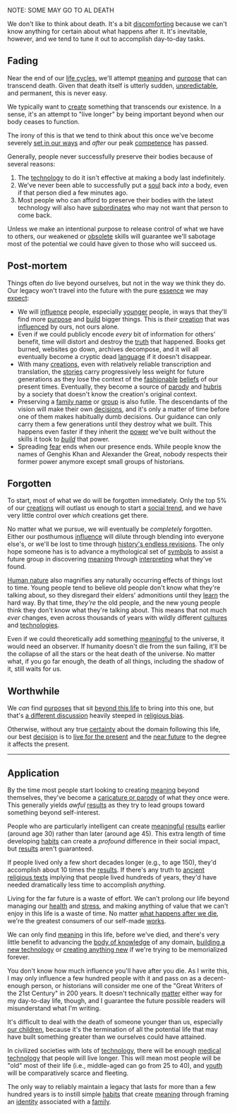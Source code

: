 
NOTE: SOME MAY GO TO AL DEATH

We don't like to think about death. It's a bit [discomforting](mind-feelings-fear.md) because we can't know anything for certain about what happens after it. It's inevitable, however, and we tend to tune it out to accomplish day-to-day tasks.

## Fading

Near the end of our [life cycles](maturity.md), we'll attempt [meaning](meaning.md) and [purpose](purpose.md) that can transcend death. Given that death itself is utterly sudden, [unpredictable](imagination.md), and permanent, this is never easy.

We typically want to [create](creations.md) something that transcends our existence. In a sense, it's an attempt to "live longer" by being important beyond when our body ceases to function.

The irony of this is that we tend to think about this once we've become severely [set in our ways](habits.md) and *after* our peak [competence](purpose.md) has passed.

Generally, people never successfully preserve their bodies because of several reasons:

1. The [technology](technology.md) to do it isn't effective at making a body last indefinitely.
2. We've never been able to successfully put a [soul](humanity.md) back *into* a body, even if that person died a few minutes ago.
3. Most people who can afford to preserve their bodies with the latest technology will also have [subordinates](groups-large.md) who may not want that person to come back.

Unless we make an intentional purpose to release control of what we have to others, our weakened or [obsolete](trends.md) skills will guarantee we'll sabotage most of the potential we could have given to those who will succeed us.

## Post-mortem

Things often *do* live beyond ourselves, but not in the way we think they do. Our legacy won't travel into the future with the pure [essence](humanity.md) we may [expect](imagination.md):

- We will [influence](influence.md) people, especially [younger](maturity.md) people, in ways that they'll find more [purpose](purpose.md) and [build](creations.md) bigger things. This is *their* [creation](creations.md) that was [influenced](influence.md) by ours, not ours alone.
- Even if we could publicly encode *every* bit of information for others' benefit, time will distort and destroy the [truth](reality.md) that happened. Books get burned, websites go down, archives decompose, and it will all eventually become a cryptic dead [language](language.md) if it doesn't disappear.
- With many [creations](creations.md), even with relatively reliable transcription and translation, the [stories](stories.md) carry progressively less weight for future generations as they lose the context of the [fashionable](trends.md) [beliefs](understanding-certainty.md) of our present times. Eventually, they become a source of [parody](humor.md) and [hubris](morality.md) by a society that doesn't know the creation's original context.
- Preserving a [family name](people-family.md) or [group](groups-small.md) is also futile. The descendants of the vision will make their own [decisions](decisions.md), and it's only a matter of time before one of them makes habitually dumb decisions. Our guidance can only carry them a few generations until they destroy what we built. This happens even faster if they inherit the [power](power.md) we've built without the skills it took to *[build](success-1_why.md)* that power.
- Spreading [fear](mind-feelings-fear.md) ends when our presence ends. While people know the names of Genghis Khan and Alexander the Great, nobody respects their former power anymore except small groups of historians.

## Forgotten

To start, most of what we do will be forgotten immediately. Only the top 5% of our [creations](creations.md) will outlast us enough to start a [social trend](trends.md), and we have very little control over *which* creations get there.

No matter what we pursue, we will eventually be *completely* forgotten. Either our posthumous [influence](influence.md) will dilute through blending into everyone else's, or we'll be lost to time through [history's endless revisions](stories-storytellers.md). The only hope someone has is to advance a mythological set of [symbols](symbols.md) to assist a future group in discovering [meaning](meaning.md) through [interpreting](image.md) what they've found.

[Human nature](humanity.md) also magnifies any naturally occurring effects of things lost to time. Young people tend to believe old people don't know what they're talking about, so they disregard their elders' admonitions until they [learn](pedagogy.md) the hard way. By that time, *they're* the old people, and the new young people think they don't know what they're talking about. This means that not much *ever* changes, even across thousands of years with wildly different [cultures](culture.md) and [technologies](technology.md).

Even if we could theoretically add something [meaningful](meaning.md) to the universe, it would need an observer. If humanity doesn't die from the sun failing, it'll be the collapse of all the stars or the heat death of the universe. No matter what, if you go far enough, the death of all things, including the shadow of it, still waits for us.

## Worthwhile

We *can* find [purposes](purpose.md) that sit [beyond this life](religion.md) to bring into this one, but that's [a different discussion](jesus-gospel.md) heavily steeped in [religious bias](religion.md).

Otherwise, without any true [certainty](understanding-certainty.md) about the domain following this life, our best [decision](decisions.md) is to [live for the present](happiness-stress.md) and the [near future](imagination.md) to the degree it affects the present.

* * * * *

## Application

By the time most people start looking to creating [meaning](meaning.md) beyond themselves, they've become a [caricature or parody](humor.md) of what they once were. This generally yields *awful* [results](mind-creativity-results.md) as they try to lead groups toward something beyond self-interest.

People who are particularly intelligent can create [meaningful](meaning.md) [results](mind-creativity-results.md) earlier (around age 30) rather than later (around age 45). This extra length of time developing [habits](habits.md) can create a *profound* difference in their social impact, but [results](mind-creativity-results.md) aren't guaranteed.

If people lived only a few short decades longer (e.g., to age 150), they'd accomplish about 10 times the [results](mind-creativity-results.md). If there's any truth to [ancient religious texts](religion.md) implying that people lived hundreds of years, they'd have needed dramatically less time to accomplish *anything*.

Living for the far future is a waste of effort. We can't prolong our life beyond managing our [health](body-4_health.md) and [stress](happiness-stress.md), and making anything of value that we can't enjoy in this life is a waste of time. No matter [what happens after we die](religion.md), we're the greatest consumers of our self-made [works](creations.md).

We can only find [meaning](meaning.md) in this life, before we've died, and there's very little benefit to advancing the [body of knowledge](understanding.md) of any domain, [building a new technology](technology.md) or [creating anything new](creations.md) if we're trying to be memorialized forever.

You don't know how much influence you'll have after you die. As I write this, I may only influence a few hundred people with it and pass on as a decent-enough person, or historians will consider me one of the "Great Writers of the 21st Century" in 200 years. It doesn't technically [matter](meaning.md) either way for my day-to-day life, though, and I guarantee the future possible readers will misunderstand what I'm writing.

It's difficult to deal with the death of someone younger than us, especially [our children](people-family.md), because it's the termination of all the potential life that may have built something greater than we ourselves could have attained.

In civilized societies with lots of [technology](technology.md), there will be enough [medical technology](body-4_health.md) that people will live longer. This will mean most people will be "old" most of their life (i.e., middle-aged can go from 25 to 40), and [youth](maturity.md) will be comparatively scarce and fleeting.

The only way to reliably maintain a legacy that lasts for more than a few hundred years is to instill simple [habits](habits.md) that create [meaning](meaning.md) through framing an [identity](identity.md) associated with a [family](people-family.md).
